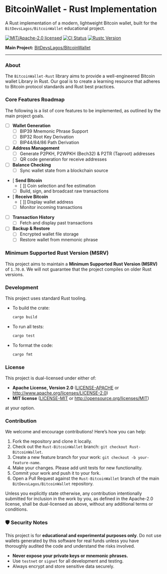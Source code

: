 # BitcoinWallet - Rust Implementation

A Rust implementation of a modern, lightweight Bitcoin wallet, built for the `BitDevsLagos/BitcoinWallet` educational project.

[![MIT/Apache-2.0 licensed](https://img.shields.io/badge/license-MIT%2FApache--2.0-blue.svg)](./LICENSE-APACHE)
[![CI Status](https://img.shields.io/badge/CI-Pending-yellow.svg)](#)
[![Rustc Version](https://img.shields.io/badge/rustc-1.70%2B-orange.svg)](#)

**Main Project:** [BitDevsLagos/BitcoinWallet](https://github.com/BitDevsLagos/BitcoinWallet)

---

### About

The `BitcoinWallet-Rust` library aims to provide a well-engineered Bitcoin wallet Library in Rust. Our goal is to create a learning resource that adheres to Bitcoin protocol standards and Rust best practices.


### Core Features Roadmap

The following is a list of core features to be implemented, as outlined by the main project goals.

*   [ ] **Wallet Generation**
    *   [ ] BIP39 Mnemonic Phrase Support
    *   [ ] BIP32 Root Key Derivation
    *   [ ] BIP44/84/86 Path Derivation
*   [ ] **Address Management**
    *   [ ] Generate P2PKH, P2WPKH (Bech32) & P2TR (Taproot) addresses
    *   [ ] QR code generation for receive addresses
*   [ ] **Balance Checking**
    *   [ ] Sync wallet state from a blockchain source
*   [  **Send Bitcoin**
    *   [ ]] Coin selection and fee estimation
    *   [ ] Build, sign, and broadcast raw transactions
*   [  **Receive Bitcoin**
    *   [ ]] Display wallet address
    *   [ ] Monitor incoming transactions
*   [ ] **Transaction History**
    *   [ ] Fetch and display past transactions
*   [ ] **Backup & Restore**
    *   [ ] Encrypted wallet file storage
    *   [ ] Restore wallet from mnemonic phrase

### Minimum Supported Rust Version (MSRV)

This project aims to maintain a **Minimum Supported Rust Version (MSRV)** of `1.70.0`. We will not guarantee that the project compiles on older Rust versions.

### Development

This project uses standard Rust tooling.

*   To build the crate:
    ```bash
    cargo build
    ```
*   To run all tests:
    ```bash
    cargo test
    ```
*   To format the code:
    ```bash
    cargo fmt
    ```

### License

This project is dual-licensed under either of:

*   **Apache License, Version 2.0** ([LICENSE-APACHE](./LICENSE-APACHE) or http://www.apache.org/licenses/LICENSE-2.0)
*   **MIT license** ([LICENSE-MIT](./LICENSE-MIT) or http://opensource.org/licenses/MIT)

at your option.

### Contribution

We welcome and encourage contributions! Here’s how you can help:

1.  Fork the repository and clone it locally.
2.  Check out the `Rust-BitcoinWallet` branch: `git checkout Rust-BitcoinWallet`.
3.  Create a new feature branch for your work: `git checkout -b your-feature-name`.
4.  Make your changes. Please add unit tests for new functionality.
5.  Commit your work and push it to your fork.
6.  Open a Pull Request against the `Rust-BitcoinWallet` branch of the main `BitDevsLagos/BitcoinWallet` repository.

Unless you explicitly state otherwise, any contribution intentionally submitted for inclusion in the work by you, as defined in the Apache-2.0 license, shall be dual-licensed as above, without any additional terms or conditions.

### 🛡️ Security Notes

This project is for **educational and experimental purposes only**. Do not use wallets generated by this software for real funds unless you have thoroughly audited the code and understand the risks involved.

*   **Never expose your private keys or mnemonic phrases.**
*   Use `testnet` or `signet` for all development and testing.
*   Always encrypt and store sensitive data securely.